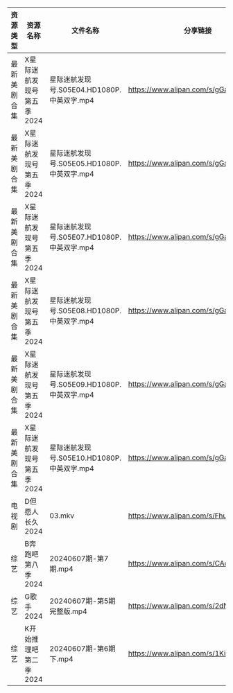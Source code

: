 | 资源类型   | 资源名称            | 文件名称                            | 分享链接                                 | 更新时间                |
| ------ | --------------- | ------------------------------- | ------------------------------------ | ------------------- |
| 最新美剧合集 | X星际迷航发现号第五季2024 | 星际迷航发现号.S05E04.HD1080P.中英双字.mp4 | https://www.alipan.com/s/gGa5nCpeXV3 | 2024-06-08 00:08:51 |
| 最新美剧合集 | X星际迷航发现号第五季2024 | 星际迷航发现号.S05E05.HD1080P.中英双字.mp4 | https://www.alipan.com/s/gGa5nCpeXV3 | 2024-06-08 00:08:51 |
| 最新美剧合集 | X星际迷航发现号第五季2024 | 星际迷航发现号.S05E07.HD1080P.中英双字.mp4 | https://www.alipan.com/s/gGa5nCpeXV3 | 2024-06-08 00:08:50 |
| 最新美剧合集 | X星际迷航发现号第五季2024 | 星际迷航发现号.S05E08.HD1080P.中英双字.mp4 | https://www.alipan.com/s/gGa5nCpeXV3 | 2024-06-08 00:08:50 |
| 最新美剧合集 | X星际迷航发现号第五季2024 | 星际迷航发现号.S05E09.HD1080P.中英双字.mp4 | https://www.alipan.com/s/gGa5nCpeXV3 | 2024-06-08 00:08:49 |
| 最新美剧合集 | X星际迷航发现号第五季2024 | 星际迷航发现号.S05E10.HD1080P.中英双字.mp4 | https://www.alipan.com/s/gGa5nCpeXV3 | 2024-06-08 00:08:49 |
| 电视剧    | D但愿人长久2024      | 03.mkv                          | https://www.alipan.com/s/FhuZUhrsRyc | 2024-06-08 00:05:16 |
| 综艺     | B奔跑吧第八季2024     | 20240607期-第7期.mp4               | https://www.alipan.com/s/CAcGkk8vZXT | 2024-06-08 00:06:43 |
| 综艺     | G歌手2024         | 20240607期-第5期完整版.mp4            | https://www.alipan.com/s/2dNKCR1mK3D | 2024-06-08 00:06:58 |
| 综艺     | K开始推理吧第二季2024   | 20240607期-第6期下.mp4              | https://www.alipan.com/s/1KidtWGLx2b | 2024-06-08 00:07:13 |

